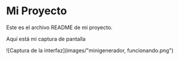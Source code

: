 # Mi Proyecto

Este es el archivo README de mi proyecto.

Aquí está mi captura de pantalla 

![Captura de la interfaz](images/"minigenerador, funcionando.png")

